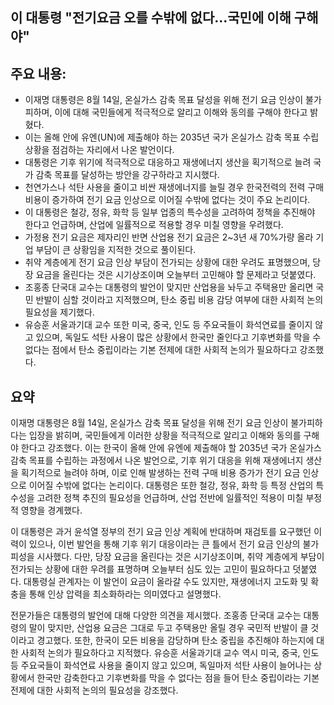 ## 이 대통령 "전기요금 오를 수밖에 없다...국민에 이해 구해야"

## 주요 내용:
*   이재명 대통령은 8월 14일, 온실가스 감축 목표 달성을 위해 전기 요금 인상이 불가피하며, 이에 대해 국민들에게 적극적으로 알리고 이해와 동의를 구해야 한다고 밝혔다.
*   이는 올해 안에 유엔(UN)에 제출해야 하는 2035년 국가 온실가스 감축 목표 수립 상황을 점검하는 자리에서 나온 발언이다.
*   대통령은 기후 위기에 적극적으로 대응하고 재생에너지 생산을 획기적으로 늘려 국가 감축 목표를 달성하는 방안을 강구하라고 지시했다.
*   천연가스나 석탄 사용을 줄이고 비싼 재생에너지를 늘릴 경우 한국전력의 전력 구매 비용이 증가하여 전기 요금 인상으로 이어질 수밖에 없다는 것이 주요 논리이다.
*   이 대통령은 철강, 정유, 화학 등 일부 업종의 특수성을 고려하여 정책을 추진해야 한다고 언급하며, 산업에 일률적으로 적용할 경우 미칠 영향을 우려했다.
*   가정용 전기 요금은 제자리인 반면 산업용 전기 요금은 2~3년 새 70%가량 올라 기업 부담이 큰 상황임을 지적한 것으로 풀이된다.
*   취약 계층에게 전기 요금 인상 부담이 전가되는 상황에 대한 우려도 표명했으며, 당장 요금을 올린다는 것은 시기상조이며 오늘부터 고민해야 할 문제라고 덧붙였다.
*   조홍종 단국대 교수는 대통령의 발언이 맞지만 산업용을 놔두고 주택용만 올리면 국민 반발이 심할 것이라고 지적했으며, 탄소 중립 비용 감당 여부에 대한 사회적 논의 필요성을 제기했다.
*   유승훈 서울과기대 교수 또한 미국, 중국, 인도 등 주요국들이 화석연료를 줄이지 않고 있으며, 독일도 석탄 사용이 많은 상황에서 한국만 줄인다고 기후변화를 막을 수 없다는 점에서 탄소 중립이라는 기본 전제에 대한 사회적 논의가 필요하다고 강조했다.

## 요약
이재명 대통령은 8월 14일, 온실가스 감축 목표 달성을 위해 전기 요금 인상이 불가피하다는 입장을 밝히며, 국민들에게 이러한 상황을 적극적으로 알리고 이해와 동의를 구해야 한다고 강조했다. 이는 한국이 올해 안에 유엔에 제출해야 할 2035년 국가 온실가스 감축 목표를 수립하는 과정에서 나온 발언으로, 기후 위기 대응을 위해 재생에너지 생산을 획기적으로 늘려야 하며, 이로 인해 발생하는 전력 구매 비용 증가가 전기 요금 인상으로 이어질 수밖에 없다는 논리이다. 대통령은 또한 철강, 정유, 화학 등 특정 산업의 특수성을 고려한 정책 추진의 필요성을 언급하며, 산업 전반에 일률적인 적용이 미칠 부정적 영향을 경계했다.

이 대통령은 과거 윤석열 정부의 전기 요금 인상 계획에 반대하며 재검토를 요구했던 이력이 있으나, 이번 발언을 통해 기후 위기 대응이라는 큰 틀에서 전기 요금 인상의 불가피성을 시사했다. 다만, 당장 요금을 올린다는 것은 시기상조이며, 취약 계층에게 부담이 전가되는 상황에 대한 우려를 표명하며 오늘부터 심도 있는 고민이 필요하다고 덧붙였다. 대통령실 관계자는 이 발언이 요금이 올라갈 수도 있지만, 재생에너지 고도화 및 확충을 통해 인상 압력을 최소화하라는 의미였다고 설명했다.

전문가들은 대통령의 발언에 대해 다양한 의견을 제시했다. 조홍종 단국대 교수는 대통령의 말이 맞지만, 산업용 요금은 그대로 두고 주택용만 올릴 경우 국민적 반발이 클 것이라고 경고했다. 또한, 한국이 모든 비용을 감당하며 탄소 중립을 추진해야 하는지에 대한 사회적 논의가 필요하다고 지적했다. 유승훈 서울과기대 교수 역시 미국, 중국, 인도 등 주요국들이 화석연료 사용을 줄이지 않고 있으며, 독일마저 석탄 사용이 늘어나는 상황에서 한국만 감축한다고 기후변화를 막을 수 없다는 점을 들어 탄소 중립이라는 기본 전제에 대한 사회적 논의의 필요성을 강조했다.